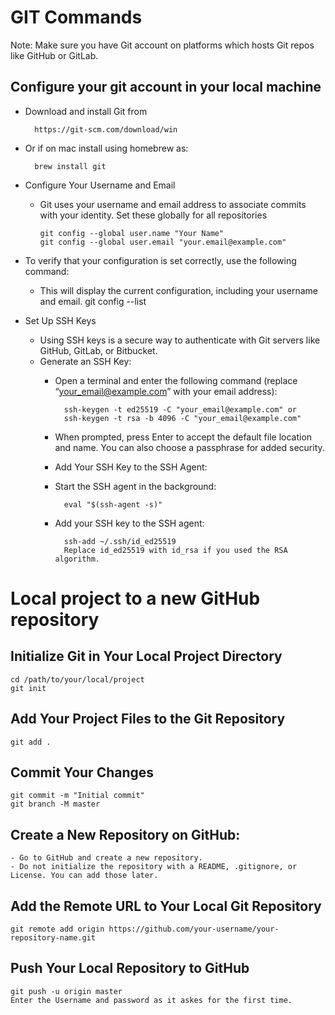 # GIT Commands

Note: Make sure you have Git account on platforms which hosts Git repos like GitHub or GitLab.

## Configure your git account in your local machine

- Download and install Git from 
    
        https://git-scm.com/download/win

- Or if on mac install using homebrew as:

        brew install git

- Configure Your Username and Email 
  - Git uses your username and email address to associate commits with your identity. Set these globally for all repositories

        git config --global user.name "Your Name"
        git config --global user.email "your.email@example.com"

- To verify that your configuration is set correctly, use the following command: 
  - This will display the current configuration, including your username and email.
          git config --list
  

- Set Up SSH Keys
  - Using SSH keys is a secure way to authenticate with Git servers like GitHub, GitLab, or Bitbucket.
  - Generate an SSH Key:
    - Open a terminal and enter the following command (replace “your_email@example.com” with your email address):
      
            ssh-keygen -t ed25519 -C "your_email@example.com" or
            ssh-keygen -t rsa -b 4096 -C "your_email@example.com"
  
    - When prompted, press Enter to accept the default file location and name. You can also choose a passphrase for added security. 
    - Add Your SSH Key to the SSH Agent:
    - Start the SSH agent in the background:
        
            eval "$(ssh-agent -s)"
    
    - Add your SSH key to the SSH agent:
        
            ssh-add ~/.ssh/id_ed25519
            Replace id_ed25519 with id_rsa if you used the RSA algorithm.

# Local project to a new GitHub repository

## Initialize Git in Your Local Project Directory
    cd /path/to/your/local/project
    git init

## Add Your Project Files to the Git Repository
    git add .
    
## Commit Your Changes
    git commit -m "Initial commit"
    git branch -M master

## Create a New Repository on GitHub:
    - Go to GitHub and create a new repository.
    - Do not initialize the repository with a README, .gitignore, or License. You can add those later.

## Add the Remote URL to Your Local Git Repository
    git remote add origin https://github.com/your-username/your-repository-name.git

## Push Your Local Repository to GitHub
    git push -u origin master
    Enter the Username and password as it askes for the first time. 

  



